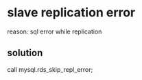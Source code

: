 # slave replication error
reason: sql error while replication
## solution 
call mysql.rds_skip_repl_error;



